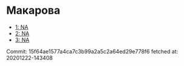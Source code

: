 # Макарова
- [1: NA](1.md)
- [2: NA](2.md)
- [3: NA](3.md)

Commit: 15f64ae1577a4ca7c3b99a2a5c2a64ed29e778f6
 fetched at: 20201222-143408
